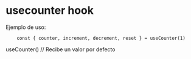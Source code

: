 # usecounter hook

Ejemplo de uso:
```
    const { counter, increment, decrement, reset } = useCounter(1)
```

useCounter() // Recibe un valor por defecto